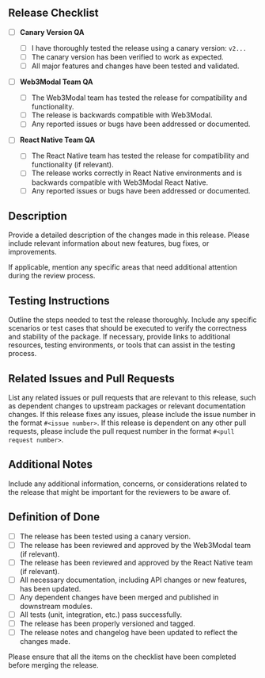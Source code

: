 ## Release Checklist

- [ ] **Canary Version QA**

  - [ ] I have thoroughly tested the release using a canary version: `v2...`
  - [ ] The canary version has been verified to work as expected.
  - [ ] All major features and changes have been tested and validated.

- [ ] **Web3Modal Team QA**

  - [ ] The Web3Modal team has tested the release for compatibility and functionality.
  - [ ] The release is backwards compatible with Web3Modal.
  - [ ] Any reported issues or bugs have been addressed or documented.

- [ ] **React Native Team QA**

  - [ ] The React Native team has tested the release for compatibility and functionality (if relevant).
  - [ ] The release works correctly in React Native environments and is backwards compatible with Web3Modal React Native.
  - [ ] Any reported issues or bugs have been addressed or documented.

## Description

Provide a detailed description of the changes made in this release. Please include relevant information about new features, bug fixes, or improvements.

If applicable, mention any specific areas that need additional attention during the review process.

## Testing Instructions

Outline the steps needed to test the release thoroughly. Include any specific scenarios or test cases that should be executed to verify the correctness and stability of the package. If necessary, provide links to additional resources, testing environments, or tools that can assist in the testing process.

## Related Issues and Pull Requests

List any related issues or pull requests that are relevant to this release, such as dependent changes to upstream packages or relevant documentation changes. If this release fixes any issues, please include the issue number in the format `#<issue number>`. If this release is dependent on any other pull requests, please include the pull request number in the format `#<pull request number>`.

## Additional Notes

Include any additional information, concerns, or considerations related to the release that might be important for the reviewers to be aware of.

## Definition of Done

- [ ] The release has been tested using a canary version.
- [ ] The release has been reviewed and approved by the Web3Modal team (if relevant).
- [ ] The release has been reviewed and approved by the React Native team (if relevant).
- [ ] All necessary documentation, including API changes or new features, has been updated.
- [ ] Any dependent changes have been merged and published in downstream modules.
- [ ] All tests (unit, integration, etc.) pass successfully.
- [ ] The release has been properly versioned and tagged.
- [ ] The release notes and changelog have been updated to reflect the changes made.

Please ensure that all the items on the checklist have been completed before merging the release.
